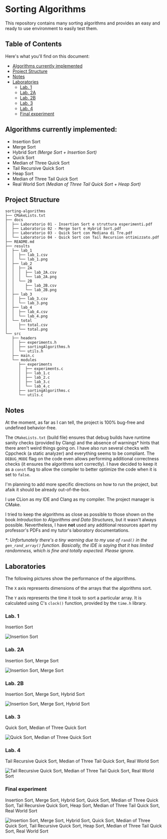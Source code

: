 # Sorting Algorithms

This repository contains many sorting algorithms and provides an easy and ready to use environment to easily test them.

## Table of Contents

Here's what you'll find on this document:

- [Algorithms currently implemented](#algorithms-currently-implemented)
- [Project Structure](#project-structure)
- [Notes](#notes)
- [Laboratories](#laboratories)
  - [Lab. 1](#lab-1)
  - [Lab. 2A](#lab-2a)
  - [Lab. 2B](#lab-2b)
  - [Lab. 3](#lab-3)
  - [Lab. 4](#lab-4)
  - [Final experiment](#final-experiment)

## Algorithms currently implemented:

- Insertion Sort
- Merge Sort
- Hybrid Sort _(Merge Sort + Insertion Sort)_
- Quick Sort
- Median of Three Quick Sort
- Tail Recursive Quick Sort
- Heap Sort
- Median of Three Tail Quick Sort
- Real World Sort _(Median of Three Tail Quick Sort + Heap Sort)_

## Project Structure

```
sorting-algorithms
├── CMakeLists.txt
├── docs
│  ├── Laboratorio 01 - Insertion Sort e struttura esperimenti.pdf
│  ├── Laboratorio 02 - Merge Sort e Hybrid Sort.pdf
│  ├── Laboratorio 03 - Quick Sort con Mediana di Tre.pdf
│  └── Laboratorio 04 - Quick Sort con Tail Recursion ottimizzato.pdf
├── README.md
├── results
│  ├── lab_1
│  │  ├── lab_1.csv
│  │  └── lab_1.png
│  ├── lab_2
│  │  ├── 2A
│  │  │  ├── lab_2A.csv
│  │  │  └── lab_2A.png
│  │  └── 2B
│  │     ├── lab_2B.csv
│  │     └── lab_2B.png
│  ├── lab_3
│  │  ├── lab_3.csv
│  │  └── lab_3.png
│  ├── lab_4
│  │  ├── lab_4.csv
│  │  └── lab_4.png
│  └── total
│     ├── total.csv
│     └── total.png
└── src
   ├── headers
   │  ├── experiments.h
   │  ├── sortingAlgorithms.h
   │  └── utils.h
   ├── main.c
   └── modules
      ├── experiments
      │  ├── experiments.c
      │  ├── lab_1.c
      │  ├── lab_2.c
      │  ├── lab_3.c
      │  └── lab_4.c
      ├── sortingAlgorithms.c
      └── utils.c
```

## Notes

At the moment, as far as I can tell, the project is 100% bug-free and undefined behavior-free.

The `CMakeLists.txt` (build file) ensures that debug builds have runtime sanity checks (provided by Clang) and the absence of warnings\* hints that there aren't weird things going on. I have also run several checks with Cppcheck (a static analyzer) and everything seems to be compliant. The `DEBUG_MODE` flag on the code even allows performing additional correctness checks (it ensures the algorithms sort correctly). I have decided to keep it as a `const` flag to allow the compiler to better optimize the code when it is set to `false`.

I'm planning to add more specific directions on how to run the project, but afaik it should be already out-of-the-box.

I use CLion as my IDE and Clang as my compiler. The project manager is CMake.

I tried to keep the algorithms as close as possible to those shown on the book _Introduction to Algorithms and Data Structures_, but it wasn't always possible. Nevertheless, I have **not** used any additional resources apart my professor's PDFs and my tutor's laboratory documentations.

_\*: Unfortunately there's a tiny warning due to my use of `rand()` in the `gen_rand_array()` function. Basically, the IDE is saying that it has limited randomness, which is fine and totally expected. Please ignore._

## Laboratories

The following pictures show the performance of the algorithms.

The `X` axis represents dimensions of the arrays that the algorithms sort.

The `Y` axis represents the time it took to sort a particular array. It is calculated using C's `clock()` function, provided by the `time.h` library.

### Lab. 1

Insertion Sort

![Insertion Sort](https://github.com/andrea-berardi/sorting-algorithms/blob/main/results/lab_1/lab_1.png?raw=true)

### Lab. 2A

Insertion Sort, Merge Sort

![Insertion Sort, Merge Sort](https://github.com/andrea-berardi/sorting-algorithms/blob/main/results/lab_2/2A/lab_2A.png?raw=true)

### Lab. 2B

Insertion Sort, Merge Sort, Hybrid Sort

![Insertion Sort, Merge Sort, Hybrid Sort](https://github.com/andrea-berardi/sorting-algorithms/blob/main/results/lab_2/2B/lab_2B.png?raw=true)

### Lab. 3

Quick Sort, Median of Three Quick Sort

![Quick Sort, Median of Three Quick Sort](https://github.com/andrea-berardi/sorting-algorithms/blob/main/results/lab_3/lab_3.png?raw=true)

### Lab. 4

Tail Recursive Quick Sort, Median of Three Tail Quick Sort, Real World Sort

![Tail Recursive Quick Sort, Median of Three Tail Quick Sort, Real World Sort](https://github.com/andrea-berardi/sorting-algorithms/blob/main/results/lab_4/lab_4.png?raw=true)

### Final experiment

Insertion Sort, Merge Sort, Hybrid Sort, Quick Sort, Median of Three Quick Sort, Tail Recursive Quick Sort, Heap Sort, Median of Three Tail Quick Sort, Real World Sort

![Insertion Sort, Merge Sort, Hybrid Sort, Quick Sort, Median of Three Quick Sort, Tail Recursive Quick Sort, Heap Sort, Median of Three Tail Quick Sort, Real World Sort](https://github.com/andrea-berardi/sorting-algorithms/blob/main/results/total/total.png?raw=true)
